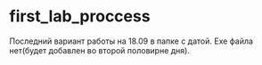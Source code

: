 # first_lab_proccess
Последний вариант работы на 18.09 в папке с датой. Exe файла нет(будет добавлен во второй половирне дня).
